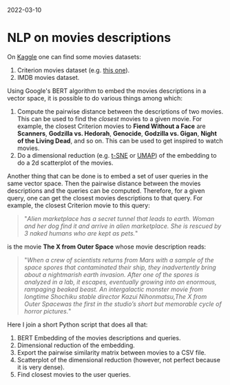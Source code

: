 2022-03-10

# NLP on movies descriptions

On [Kaggle](https://www.kaggle.com) one can find some movies datasets:

1. Criterion movies dataset (e.g. [this one](https://www.kaggle.com/ikarus777/criterion-movies-collection)).
2. IMDB movies dataset.

Using Google's BERT algorithm to embed the movies descriptions in a vector space, it is possible to do various things among which:

1. Compute the pairwise distance between the descriptions of two movies. This can be used to find the *closest* movies to a given movie. For example, the closest Criterion movies to **Fiend Without a Face** are **Scanners**, **Godzilla vs. Hedorah**, **Genocide**, **Godzilla vs. Gigan**, **Night of the Living Dead**, and so on. This can be used to get inspired to watch movies.
2. Do a dimensional reduction (e.g. [t-SNE](https://scikit-learn.org/stable/modules/generated/sklearn.manifold.TSNE.html) or [UMAP](https://umap-learn.readthedocs.io/en/latest/)) of the embedding to do a 2d scatterplot of the movies.

Another thing that can be done is to embed a set of user queries in the same vector space.
Then the pairwise distance between the movies descriptions and the queries can be computed.
Therefore, for a given query, one can get the closest movies descriptions to that query.
For example, the closest Criterion movie to this query:

>"*Alien marketplace has a secret tunnel that leads to earth. Woman and her dog find it and arrive in alien marketplace. She is rescued by 3 naked humans who are kept as pets.*"

is the movie **The X from Outer Space** whose movie description reads:

>"*When a crew of scientists returns from Mars with a sample of the space spores that contaminated their ship, they inadvertently bring about a nightmarish earth invasion. After one of the spores is analyzed in a lab, it escapes, eventually growing into an enormous, rampaging beaked beast. An intergalactic monster movie from longtime Shochiku stable director Kazui Nihonmatsu,The X from Outer Spacewas the first in the studio’s short but memorable cycle of horror pictures.*"

Here I join a short Python script that does all that:

1. BERT Embedding of the movies descriptions and queries.
2. Dimensional reduction of the embedding.
3. Export the pairwise similarity matrix between movies to a CSV file.
4. Scatterplot of the dimensional reduction (however, not perfect because it is very dense).
5. Find closest movies to the user queries.
